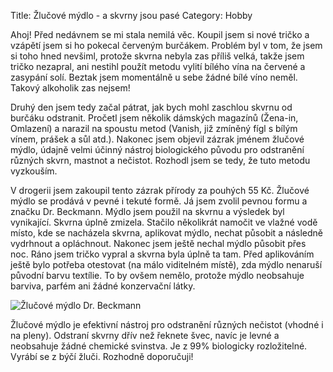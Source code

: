Title: Žlučové mýdlo - a skvrny jsou pasé
Category: Hobby

Ahoj! Před nedávnem se mi stala nemilá věc. Koupil jsem si nové tričko a
vzápětí jsem si ho pokecal červeným burčákem. Problém byl v tom, že jsem
si toho hned nevšiml, protože skvrna nebyla zas příliš velká, takže jsem
tričko nezapral, ani nestihl použít metodu vylití bílého vína na červené
a zasypání solí. Beztak jsem momentálně u sebe žádné bílé víno neměl.
Takový alkoholik zas nejsem!

Druhý den jsem tedy začal pátrat, jak bych mohl zaschlou skvrnu od
burčáku odstranit. Pročetl jsem několik dámských magazínů (Žena-in,
Omlazení) a narazil na spoustu metod (Vanish, již zmíněný fígl s bílým
vínem, prášek a sůl atd.). Nakonec jsem objevil zázrak jménem žlučové
mýdlo, údajně velmi účinný nástroj biologického původu pro odstranění
různých skvrn, mastnot a nečistot. Rozhodl jsem se tedy, že tuto metodu
vyzkouším.

V drogerii jsem zakoupil tento zázrak přírody za pouhých 55 Kč. Žlučové
mýdlo se prodává v pevné i tekuté formě. Já jsem zvolil pevnou formu a
značku Dr. Beckmann. Mýdlo jsem použil na skvrnu a výsledek byl
vynikající. Skvrna úplně zmizela. Stačilo několikrát namočit ve vlažné
vodě místo, kde se nacházela skvrna, aplikovat mýdlo, nechat působit a
následně vydrhnout a opláchnout. Nakonec jsem ještě nechal mýdlo působit
přes noc. Ráno jsem tričko vypral a skvrna byla úplně ta tam. Před
aplikováním ještě bylo potřeba otestovat (na málo viditelném místě), zda
mýdlo nenaruší původní barvu textílie. To by ovšem nemělo, protože mýdlo
neobsahuje barviva, parfém ani žádné konzervační látky.

![Žlučové mýdlo Dr. Beckmann]({static}images/zlucove-mydlo-a-skvrny-jsou-pase.jpg)

Žlučové mýdlo je efektivní nástroj pro odstranění různých nečistot
(vhodné i na pleny). Odstraní skvrny dřív než řeknete švec, navíc je
levné a neobsahuje žádné chemické svinstva. Je z 99% biologicky
rozložitelné. Vyrábí se z býčí žluči. Rozhodně doporučuji!
